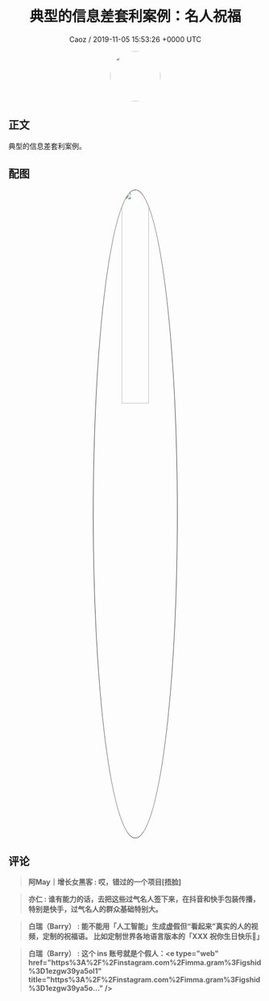 <h1 align="center">典型的信息差套利案例：名人祝福</h1>
<p align="center">
    <a>Caoz / 2019-11-05 15:53:26 &#43;0000 UTC</a>
</p>

<div align="center">
    <img src="https://images.zsxq.com/Fq1ec0LaMgzg1iEwJesuuOoekfTn?e=1590940799&amp;token=kIxbL07-8jAj8w1n4s9zv64FuZZNEATmlU_Vm6zD:gitkG3UJjUIIFGyx27kihI1V6bQ=" width="100" height="100" style="border:1px solid;border-radius:50%; color:#ffffff"/>
</div>

## 正文

<div>
典型的信息差套利案例。


</div>

## 配图
<div class="image" align="center">

<img src="https://images.zsxq.com/FjUmDGY6iKegBFCXK6R3oMn2ph8w?e=1590940799&amp;token=kIxbL07-8jAj8w1n4s9zv64FuZZNEATmlU_Vm6zD:0oJ53K2K2r6p4MqpzmqZpWg28PI=" width="33%" height="33%" style="border:1px solid;border-radius:50%; color:#3c3f41"/>

</div>

## 评论

<div align="left">
<div>

<blockquote >
<span> <strong>阿May｜增长女黑客 : 哎，错过的一个项目[捂脸] </strong></span>
</blockquote>

<blockquote >
<span> <strong>亦仁 : 谁有能力的话，去把这些过气名人签下来，在抖音和快手包装传播，特别是快手，过气名人的群众基础特别大。 </strong></span>
</blockquote>

<blockquote >
<span> <strong>白瑞（Barry） : 能不能用「人工智能」生成虚假但“看起来”真实的人的视频，定制的祝福语。
比如定制世界各地语言版本的「XXX 祝你生日快乐🎂」 </strong></span>
</blockquote>

<blockquote >
<span> <strong>白瑞（Barry） : 这个 ins 账号就是个假人：&lt;e type=&#34;web&#34; href=&#34;https%3A%2F%2Finstagram.com%2Fimma.gram%3Figshid%3D1ezgw39ya5ol1&#34; title=&#34;https%3A%2F%2Finstagram.com%2Fimma.gram%3Figshid%3D1ezgw39ya5o...&#34; /&gt; </strong></span>
</blockquote>

</div>
</div>